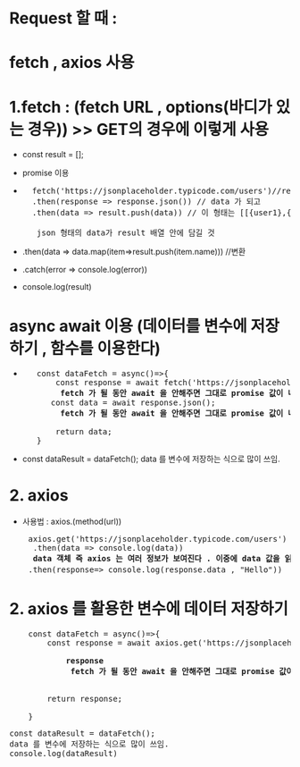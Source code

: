 # Request 할 때 :


# fetch , axios 사용



# 1.fetch : (fetch URL , options(바디가 있는 경우)) >> GET의 경우에 이렇게 사용

-  const result = [];


- promise 이용

- <pre>
    fetch('https://jsonplaceholder.typicode.com/users')//response
    .then(response => response.json()) // data 가 되고
    .then(data => result.push(data)) // 이 형태는 [[{user1},{user2},{user3}...]]
    
     json 형태의 data가 result 배열 안에 담길 것
</pre>

- .then(data => data.map(item=>result.push(item.name))) //변환

- .catch(error => console.log(error))

- console.log(result)





# async await 이용 (데이터를 변수에 저장하기 , 함수를 이용한다)

- <PRE>
     const dataFetch = async()=>{
         const response = await fetch('https://jsonplaceholder.typicode.com/users') <STRONG>response</STRONG>
          <STRONG>fetch 가 될 동안 await 을 안해주면 그대로 promise 값이 나옴 .(fetch 의 기본값이 promise)</STRONG>
        const data = await response.json();
          <STRONG>fetch 가 될 동안 await 을 안해주면 그대로 promise 값이 나옴 .(fetch 의 기본값이 promise)</STRONG>
     
         return data;
     }
 </PRE> 

-  const dataResult = dataFetch(); data 를 변수에 저장하는 식으로 많이 쓰임.





# 2. axios 
 
- 사용법 : axios.(method(url))


<PRE>
    axios.get('https://jsonplaceholder.typicode.com/users')
     .then(data => console.log(data))  
     <STRONG>data 객체 즉 axios 는 여러 정보가 보여진다 . 이중에 data 값을 읽어와야 된다.</STRONG>
    .then(response=> console.log(response.data , "Hello"))  <STRONG>해결책</STRONG>
</PRE>



# 2. axios 를 활용한 변수에 데이터 저장하기

<pre>
    const dataFetch = async()=>{
        const response = await axios.get('https://jsonplaceholder.typicode.com/users')
        <STRONG>
            response
             fetch 가 될 동안 await 을 안해주면 그대로 promise 값이 나옴 .(fetch 의 기본값이 promise)
        </STRONG>
    
        return response;
    
    }
</pre>
<pre>const dataResult = dataFetch(); 
<STORNG>data 를 변수에 저장하는 식으로 많이 쓰임.</STORNG>
console.log(dataResult)</pre>